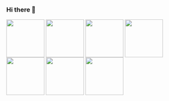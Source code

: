 ### Hi there 👋
<a href="URL_REDIRECT" target="blank"><img align="center" src="[URL_TO_YOUR_IMAGE](https://icons8.com/icons/set/javascript)" height="100" /></a>
<a href="URL_REDIRECT" target="blank"><img align="center" src="[URL_TO_YOUR_IMAGE](https://icons8.com/icons/set/typescript)" height="100" /></a>
<a href="URL_REDIRECT" target="blank"><img align="center" src="[URL_TO_YOUR_IMAGE](https://icons8.com/icons/set/python)" height="100" /></a>
<a href="URL_REDIRECT" target="blank"><img align="center" src="[URL_TO_YOUR_IMAGE](https://icons8.com/icons/set/javascript)" height="100" /></a>
<a href="URL_REDIRECT" target="blank"><img align="center" src="[URL_TO_YOUR_IMAGE](https://icons8.com/icons/set/javascript)" height="100" /></a>
<a href="URL_REDIRECT" target="blank"><img align="center" src="[URL_TO_YOUR_IMAGE](https://icons8.com/icons/set/javascript)" height="100" /></a>
<a href="URL_REDIRECT" target="blank"><img align="center" src="[URL_TO_YOUR_IMAGE](https://icons8.com/icons/set/javascript)" height="100" /></a>
<!--
**devprogrammer/DevProgrammer** is a ✨ _special_ ✨ repository because its `README.md` (this file) appears on your GitHub profile.


Here are some ideas to get you started:
- 🔭 I’m currently working on ...
- 🌱 I’m currently learning ...
- 👯 I’m looking to collaborate on ...
- 🤔 I’m looking for help with ...
- 💬 Ask me about ...
- 📫 How to reach me: ...
- 😄 Pronouns: ...
- ⚡ Fun fact: ...
-->

